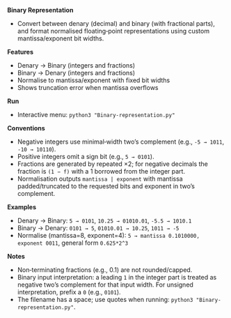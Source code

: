 **Binary Representation**
- Convert between denary (decimal) and binary (with fractional parts), and format normalised floating‑point representations using custom mantissa/exponent bit widths.

**Features**
- Denary → Binary (integers and fractions)
- Binary → Denary (integers and fractions)
- Normalise to mantissa/exponent with fixed bit widths
- Shows truncation error when mantissa overflows

**Run**
- Interactive menu: `python3 "Binary-representation.py"`

**Conventions**
- Negative integers use minimal‑width two’s complement (e.g., `-5 → 1011`, `-10 → 10110`).
- Positive integers omit a sign bit (e.g., `5 → 0101`).
- Fractions are generated by repeated ×2; for negative decimals the fraction is `(1 − f)` with a 1 borrowed from the integer part.
- Normalisation outputs `mantissa | exponent` with mantissa padded/truncated to the requested bits and exponent in two’s complement.

**Examples**
- Denary → Binary: `5 → 0101`, `10.25 → 01010.01`, `-5.5 → 1010.1`
- Binary → Denary: `0101 → 5`, `01010.01 → 10.25`, `1011 → -5`
- Normalise (mantissa=8, exponent=4): `5 → mantissa 0.1010000, exponent 0011`, general form `0.625*2^3`

**Notes**
- Non‑terminating fractions (e.g., 0.1) are not rounded/capped.
- Binary input interpretation: a leading `1` in the integer part is treated as negative two’s complement for that input width. For unsigned interpretation, prefix a `0` (e.g., `0101`).
- The filename has a space; use quotes when running: `python3 "Binary-representation.py"`.
